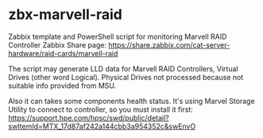 # zbx-marvell-raid
Zabbix template and PowerShell script for monitoring Marvell RAID Controller
Zabbix Share page: https://share.zabbix.com/cat-server-hardware/raid-cards/marvell-raid

The script may generate LLD data for Marvell RAID Controllers, Virtual Drives (other word Logical).
Physical Drives not processed because not suitable info provided from MSU.

Also it can takes some components health status. It's using Marvel Storage Utility to
connect to controller, so you must install it first:
https://support.hpe.com/hpsc/swd/public/detail?swItemId=MTX_17d87af242a144cbb3a954352c&swEnvO
